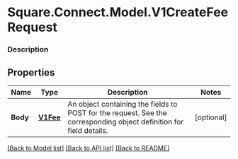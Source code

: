 # Square.Connect.Model.V1CreateFeeRequest

### Description



## Properties

Name | Type | Description | Notes
------------ | ------------- | ------------- | -------------
**Body** | [**V1Fee**](V1Fee.md) | An object containing the fields to POST for the request.  See the corresponding object definition for field details. | [optional] 



[[Back to Model list]](../README.md#documentation-for-models) [[Back to API list]](../README.md#documentation-for-api-endpoints) [[Back to README]](../README.md)

